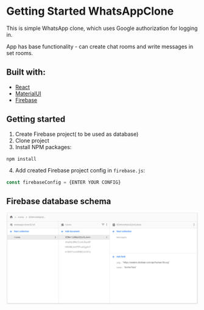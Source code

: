 # Getting Started WhatsAppClone

This is simple WhatsApp clone, which uses Google authorization for logging in.

App has base functionality - can create chat rooms and write messages in set rooms.

## Built with:

- [React](https://reactjs.org/)
- [MaterialUI](https://mui.com/)
- [Firebase](https://firebase.google.com/)

## Getting started

1. Create Firebase project( to be used as database)
2. Clone project
3. Install NPM packages:
```
npm install
```
4. Add created Firebase project config in ```firebase.js```:
```js
const firebaseConfig = {ENTER YOUR CONFIG}
```

## Firebase database schema
![alt text](https://github.com/AleksandrsVerenkovs/whats_app_clone/blob/main/Firebase_database_schema.png)



